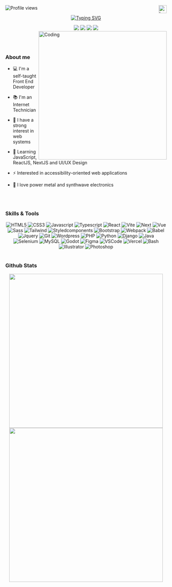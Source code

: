 <p align="left"> <img src="https://komarev.com/ghpvc/?username=joaobatistajr&color=405DE6" alt="Profile views" /> 
<a href="https://github.com/JoaoBatistaJr/JoaoBatistaJr/blob/master/README.md"><img width="25" height="25" align="right" src="https://img.icons8.com/color/25/brazil.png" alt="brazil"/></p>

<p align="center" >
<a href="https://git.io/typing-svg"><img src="https://readme-typing-svg.demolab.com?font=Fira+Sans&size=22&duration=3000&pause=1000&color=61DAFB&center=true&vCenter=true&width=450&lines=Hi+there+%F0%9F%91%8B%F0%9F%8F%BB+Welcome!;Frontend+Developer;Always+learning+new+things" alt="Typing SVG" /></a>
</p>

</div>
<div align="center">
 <a href="https://juniorsantos.vercel.app" target="_blank"><img src=https://img.shields.io/badge/Portfólio-405DE6?style=for-the-badge&logo=vercel&logoColor=white/></a>
    <a href="https://www.linkedin**.**com/in/jbjunior03/" target="_blank"><img src=https://img.shields.io/badge/linkedin-%2300acee.svg?color=405DE6&style=for-the-badge&logo=linkedin&logoColor=white /></a>
    <a href = "mailto:joaob.dev@gmail.com"><img src="https://img.shields.io/badge/-Gmail-405DE6?style=for-the-badge&logo=gmail&logoColor=white" target="_blank"></a>
    <a href="https://instagram.com/joaob.dev" target="_blank"><img src=https://img.shields.io/badge/instagram-%ff5851db.svg?color=405DE6&style=for-the-badge&logo=instagram&logoColor=white /></a>
</div>

<img align="right" alt="Coding" width="400" src="https://user-images.githubusercontent.com/74038190/229223263-cf2e4b07-2615-4f87-9c38-e37600f8381a.gif">

<!-- <img align="right" width="533" height="300" src="./assets/progamming.gif" alt="Imagem"> -->

<br><br>

<h3> About me</h3>

- 💻 I'm a self-taught Front End Developer 

- 📚 I'm an Internet Technician </li>

- 📝 I have a strong interest in web systems

- 🌱 Learning JavaScript, ReactJS, NextJS and UI/UX Design 

- ⚡ Interested in accessibility-oriented web applications

- 🎵 I love power metal and synthwave electronics



<br><br>

<h3> Skills & Tools </h3>

<div align="center">
    <img alt="HTML5" src="https://img.shields.io/badge/HTML5-405DE6?style=for-the-badge&logo=HTML5&logoColor=white">
    <img alt="CSS3" src="https://img.shields.io/badge/CSS3-405DE6?style=for-the-badge&logo=CSS3&logoColor=white">
    <img alt="Javascript" src="https://img.shields.io/badge/javascript-405DE6?style=for-the-badge&logo=javascript&logoColor=white">
    <img alt="Typescript" src="https://img.shields.io/badge/Typescript-405DE6?style=for-the-badge&logo=Typescript&logoColor=white">
    <img alt="React" src="https://img.shields.io/badge/React-405DE6?style=for-the-badge&logo=React&logoColor=white">
    <img alt="Vite" src="https://img.shields.io/badge/Vite-405DE6?style=for-the-badge&logo=Vite&logoColor=white">
    <img alt="Next" src="https://img.shields.io/badge/Next-405DE6?style=for-the-badge&logo=Nextdotjs&logoColor=white">
    <img alt="Vue" src="https://img.shields.io/badge/Vue-405DE6?style=for-the-badge&logo=vuedotjs&logoColor=white">
    <img alt="Sass" src="https://img.shields.io/badge/sass-405DE6?style=for-the-badge&logo=sass&logoColor=white">
    <img alt="Tailwind" src="https://img.shields.io/badge/tailwind-405DE6?style=for-the-badge&logo=tailwindcss&logoColor=white">
    <img alt="Styledcomponents" src="https://img.shields.io/badge/styledcomponents-405DE6?style=for-the-badge&logo=styledcomponents&logoColor=white">
    <img alt="Bootstrap" src="https://img.shields.io/badge/bootstrap-405DE6?style=for-the-badge&logo=bootstrap&logoColor=white">
    <img alt="Webpack" src="https://img.shields.io/badge/webpack-405DE6?style=for-the-badge&logo=webpack&logoColor=white">
    <img alt="Babel" src="https://img.shields.io/badge/babel-405DE6?style=for-the-badge&logo=babel&logoColor=white">
    <img alt="Jquery" src="https://img.shields.io/badge/jquery-405DE6?style=for-the-badge&logo=jquery&logoColor=white">
    <img alt="Git" src="https://img.shields.io/badge/git-405DE6?style=for-the-badge&logo=git&logoColor=white">
    <img alt="Wordpress" src="https://img.shields.io/badge/wordpress-405DE6?style=for-the-badge&logo=wordpress&logoColor=white">
    <img alt="PHP" src="https://img.shields.io/badge/php-405DE6?style=for-the-badge&logo=php&logoColor=white">
    <img alt="Python" src="https://img.shields.io/badge/Python-405DE6?style=for-the-badge&logo=Python&logoColor=white">
    <img alt="Django" src="https://img.shields.io/badge/django-405DE6?style=for-the-badge&logo=django&logoColor=white">
    <img alt="Java" src="https://img.shields.io/badge/java-405DE6?style=for-the-badge&logo=openjdk&logoColor=white">
    <img alt="Selenium" src="https://img.shields.io/badge/Selenium-405DE6?style=for-the-badge&logo=Selenium&logoColor=white">
    <img alt="MySQL" src="https://img.shields.io/badge/mysql-405DE6?style=for-the-badge&logo=mysql&logoColor=white">
    <img alt="Godot" src="https://img.shields.io/badge/godot-405DE6?style=for-the-badge&logo=godot-engine&logoColor=white">
    <img alt="Figma" src="https://img.shields.io/badge/figma-405DE6?style=for-the-badge&logo=figma&logoColor=white">
    <img alt="VSCode" src="https://img.shields.io/badge/vscode-405DE6?style=for-the-badge&logo=visualstudiocode&logoColor=white">
    <img alt="Vercel" src="https://img.shields.io/badge/vercel-405DE6?style=for-the-badge&logo=vercel&logoColor=white">
    <img alt="Bash" src="https://img.shields.io/badge/Bash-405DE6?style=for-the-badge&logo=gnu-bash&logoColor=white">
    <img alt="Illustrator" src="https://img.shields.io/badge/Illustrator-405DE6?style=for-the-badge&logo=adobe%20illustrator&logoColor=white">
    <img alt="Photoshop" src="https://img.shields.io/badge/Photoshop-405DE6?style=for-the-badge&logo=Adobe%20Photoshop&logoColor=white">
</div>

<br>

<h3>Github Stats</h3>

<div align="center">
    <img width="480px" src="https://github-readme-stats.vercel.app/api?username=joaobatistajr&hide_border=true&show_icons=true&card_width=320&include_all_commits=false&count_private=true&line_height=26&text_color=ffffff&icon_color=ffffff&bg_color=0,405DE6,61DAFB&title_color=ffffff"> 
    <img width="480px" src="https://github-readme-stats.vercel.app/api/top-langs/?username=joaobatistajr&hide=html&hide_border=true&card_width=356&card_height=200&layout=compact&langs_count=6&line_height=20&text_color=ffffff&icon_color=ffffff&bg_color=0,405DE6,61DAFB&title_color=ffffff">
    
</div>